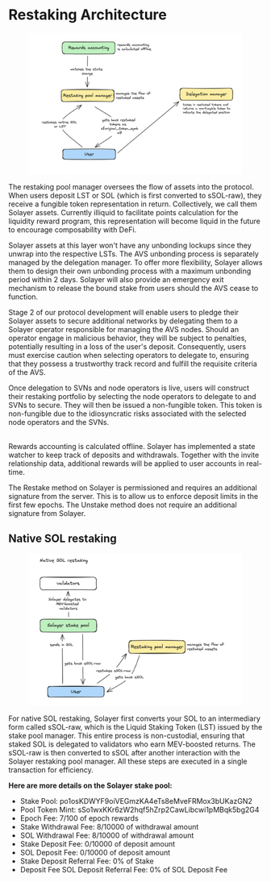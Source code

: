 # Restaking Architecture

<figure><img src="../.gitbook/assets/image (2) (1) (1) (1).png" alt=""><figcaption></figcaption></figure>

The restaking pool manager oversees the flow of assets into the protocol. When users deposit LST or SOL (which is first converted to sSOL-raw), they receive a fungible token representation in return. Collectively, we call them Solayer assets. Currently illiquid to facilitate points calculation for the liquidity reward program, this representation will become liquid in the future to encourage composability with DeFi.

Solayer assets at this layer won't have any unbonding lockups since they unwrap into the respective LSTs. The AVS unbonding process is separately managed by the delegation manager. To offer more flexibility, Solayer allows them to design their own unbonding process with a maximum unbonding period within 2 days. Solayer will also provide an emergency exit mechanism to release the bound stake from users should the AVS cease to function.

Stage 2 of our protocol development will enable users to pledge their Solayer assets to secure additional networks by delegating them to a Solayer operator responsible for managing the AVS nodes. Should an operator engage in malicious behavior, they will be subject to penalties, potentially resulting in a loss of the user's deposit. Consequently, users must exercise caution when selecting operators to delegate to, ensuring that they possess a trustworthy track record and fulfill the requisite criteria of the AVS.

Once delegation to SVNs and node operators is live, users will construct their restaking portfolio by selecting the node operators to delegate to and SVNs to secure. They will then be issued a non-fungible token. This token is non-fungible due to the idiosyncratic risks associated with the selected node operators and the SVNs.

\
Rewards accounting is calculated offline. Solayer has implemented a state watcher to keep track of deposits and withdrawals. Together with the invite relationship data, additional rewards will be applied to user accounts in real-time.

The Restake method on Solayer is permissioned and requires an additional signature from the server. This is to allow us to enforce deposit limits in the first few epochs. The Unstake method does not require an additional signature from Solayer.



## **Native SOL restaking**

<figure><img src="../.gitbook/assets/image (1) (1) (1) (1).png" alt=""><figcaption></figcaption></figure>

For native SOL restaking, Solayer first converts your SOL to an intermediary form called sSOL-raw, which is the Liquid Staking Token (LST) issued by the stake pool manager. This entire process is non-custodial, ensuring that staked SOL is delegated to validators who earn MEV-boosted returns. The sSOL-raw is then converted to sSOL after another interaction with the Solayer restaking pool manager. All these steps are executed in a single transaction for efficiency.

**Here are more details on the Solayer stake pool:**

* Stake Pool: po1osKDWYF9oiVEGmzKA4eTs8eMveFRMox3bUKazGN2&#x20;
* Pool Token Mint: sSo1wxKKr6zW2hqf5hZrp2CawLibcwi1pMBqk5bg2G4&#x20;
* Epoch Fee: 7/100 of epoch rewards&#x20;
* Stake Withdrawal Fee: 8/10000 of withdrawal amount&#x20;
* SOL Withdrawal Fee: 8/10000 of withdrawal amount&#x20;
* Stake Deposit Fee: 0/10000 of deposit amount&#x20;
* SOL Deposit Fee: 0/10000 of deposit amount&#x20;
* Stake Deposit Referral Fee: 0% of Stake&#x20;
* Deposit Fee SOL Deposit Referral Fee: 0% of SOL Deposit Fee



